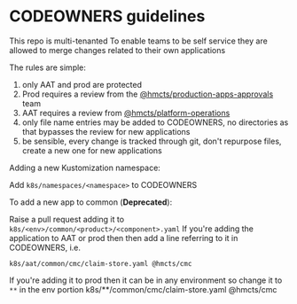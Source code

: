 # CODEOWNERS guidelines

This repo is multi-tenanted
To enable teams to be self service they are allowed to merge changes related to their own applications

The rules are simple:
1. only AAT and prod are protected
1. Prod requires a review from the [@hmcts/production-apps-approvals](https://github.com/orgs/hmcts/teams/production-apps-approvals/members) team
1. AAT requires a review from [@hmcts/platform-operations](https://github.com/orgs/hmcts/teams/platform-operations/members)
1. only file name entries may be added to CODEOWNERS, no directories as that bypasses the review for new applications
1. be sensible, every change is tracked through git, don't repurpose files, create a new one for new applications

Adding a new Kustomization namespace:

Add `k8s/namespaces/<namespace>` to CODEOWNERS

To add a new app to common (**Deprecated**):

Raise a pull request adding it to `k8s/<env>/common/<product>/<component>.yaml`
If you're adding the application to AAT or prod then then add a line referring to it in CODEOWNERS, i.e. 

```
k8s/aat/common/cmc/claim-store.yaml @hmcts/cmc
```

If you're adding it to prod then  it can be in any environment so change it to `**` in the env portion
k8s/**/common/cmc/claim-store.yaml @hmcts/cmc
```
